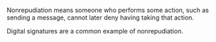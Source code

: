 Nonrepudiation means someone who performs some action, such as sending a message, cannot later deny having taking that action.

Digital signatures are a common example of nonrepudiation.

